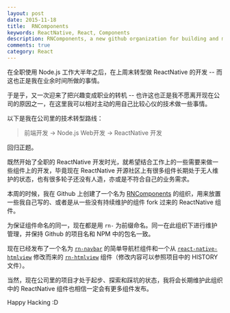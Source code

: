 ```yaml
---
layout: post
date: 2015-11-18
title:  RNComponents
keywords: ReactNative, React, Components
description: RNComponents, a new github organization for building and maintaining ReactNative components.
comments: true
category: React
---
```


在全职使用 Node.js 工作大半年之后，在上周末转型做 ReactNative 的开发 -- 而这也正是我在业余时间所做的事情。

于是乎，又一次迎来了把兴趣变成职业的转机 -- 也许这也正是我不愿离开现在公司的原因之一，在这里我可以相对主动的用自己比较心仪的技术做一些事情。

以下是我在公司里的技术转型路线：

> 前端开发 -> Node.js Web开发 -> ReactNative 开发

回归正题。

既然开始了全职的 ReactNative 开发时光，就希望结合工作上的一些需要来做一些组件上的开发，毕竟现在 ReactNative 开源社区上有很多组件长期处于无人维护的状态，也有很多轮子还没有人造，亦或是不符合自己的业务需求。

本周的时候，我在 Github 上创建了一个名为 [RNComponents](https://github.com/RNComponents) 的组织，用来放置一些我自己写的、或者是从一些没有持续维护的组件 fork 过来的 ReactNative 组件。

为保证组件命名的同一，现在都是用 `rn-` 为前缀命名。同一在此组织下进行维护管理，并保持 Github 的项目名和 NPM 中的包名一致。

现在已经发布了一个名为 [`rn-navbar`](https://github.com/RNComponents/rn-navbar) 的简单导航栏组件和一个从 [`react-native-htmlview`](https://github.com/jsdf/react-native-htmlview) 修改而来的 [`rn-htmlview`](https://github.com/RNComponents/rn-htmlview) 组件（修改内容可以参照项目中的 HISTORY 文件）。

当然，现在公司里的项目才处于起步、探索和踩坑的状态，我将会长期维护此组织中的 ReactNative 组件也相信一定会有更多组件发布。

Happy Hacking :D
